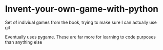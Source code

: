 # Invent-your-own-game-with-python
Set of indiviual games from the book, trying to make sure I can actually use git

Eventually uses pygame.
These are far more for learning to code purposes than anything else
